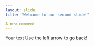 ```yaml
---
layout: slide
title: "Welcome to our second slide!"

A new comment
---
```

Your text
Use the left arrow to go back!
